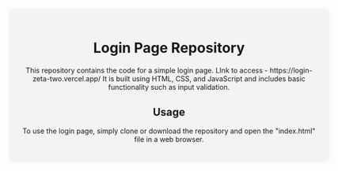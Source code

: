 <!DOCTYPE html>
<html>
  <head>
    <title>Login Page Repository</title>
    <style>
    .container {
    width: 600px;
    margin: 0 auto;
    background-color: #f3f3f3;
    padding: 20px;
    box-shadow: 0 0 10px rgba(0,0,0,0.1);
    text-align: center;
        }
    h1 {
    font-size: 2em;
    margin-bottom: 20px;
     }

    h2 {
      font-size: 1.5em;
      margin-bottom: 20px;
      margin-top: 50px;
    }

  </style>
  </head>
  <body>
    <div class="container">
      <h1>Login Page Repository</h1>
      <p>
        This repository contains the code for a simple login page. LInk to access - https://login-zeta-two.vercel.app/
        It is built using HTML, CSS, and JavaScript and includes basic functionality such as input validation.
      </p>
      <h2>Usage</h2>
      <p>
        To use the login page, simply clone or download the repository and open the "index.html" file in a web browser.
      </p>
    </div>
  </body>
</html>

